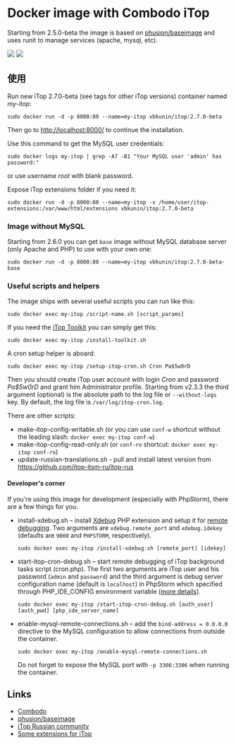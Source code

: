 # Docker image with Combodo iTop

Starting from 2.5.0-beta the image is based on [phusion/baseimage](https://hub.docker.com/r/phusion/baseimage/) and uses runit to manage services (apache, mysql, etc).

[![](https://images.microbadger.com/badges/version/vbkunin/itop.svg)](http://microbadger.com/images/vbkunin/itop "Get your own version badge on microbadger.com")
[![](https://images.microbadger.com/badges/image/vbkunin/itop.svg)](https://microbadger.com/images/vbkunin/itop "Get your own image badge on microbadger.com")

## 使用

Run new iTop 2.7.0-beta (see tags for other iTop versions) container named *my-itop*:
```
sudo docker run -d -p 8000:80 --name=my-itop vbkunin/itop:2.7.0-beta
```
Then go to [http://localhost:8000/](http://localhost:8000/) to continue the installation.

Use this command to get the MySQL user credentials:
```
sudo docker logs my-itop | grep -A7 -B1 "Your MySQL user 'admin' has password:"
```
or use username *root* with blank password.

Expose iTop extensions folder if you need it:
```
sudo docker run -d -p 8000:80 --name=my-itop -v /home/user/itop-extensions:/var/www/html/extensions vbkunin/itop:2.7.0-beta
```

### Image without MySQL

Starting from 2.6.0 you can get `base` image without MySQL database server (only Apache and PHP) to use with your own one:

```
sudo docker run -d -p 8000:80 --name=my-itop vbkunin/itop:2.7.0-beta-base
```

### Useful scripts and helpers

The image ships with several useful scripts you can run like this:
```
sudo docker exec my-itop /script-name.sh [script_params]
```

If you need the [iTop Toolkit](https://www.itophub.io/wiki/page?id=2_7_0:customization:datamodel#installing_the_toolkit) you can simply get this:
```
sudo docker exec my-itop /install-toolkit.sh
```

A cron setup helper is aboard:
```
sudo docker exec my-itop /setup-itop-cron.sh Cron Pa$5w0rD
```
Then you should create iTop user account with login *Cron* and password *Pa$5w0rD* and grant him Administrator profile. Starting from v2.3.3 the third argument (optional) is the absolute path to the log file or `--without-logs` key. By default, the log file is `/var/log/itop-cron.log`.

There are other scripts:

 - make-itop-config-writable.sh (or you can use `conf-w` shortcut without the leading slash: `docker exec my-itop conf-w`)
 - make-itop-config-read-only.sh (or `conf-ro` shortcut: `docker exec my-itop conf-ro`)
 - update-russian-translations.sh - pull and install latest version from https://github.com/itop-itsm-ru/itop-rus

#### Developer's corner

If you're using this image for development (especially with PhpStorm), there are a few things for you.

- install-xdebug.sh – install [Xdebug](https://xdebug.org) PHP extension and setup it for [remote debugging](https://xdebug.org/docs/remote). Two arguments are `xdebug.remote_port` and `xdebug.idekey` (defaults are `9000` and `PHPSTORM`, respectively).
  ```
  sudo docker exec my-itop /install-xdebug.sh [remote_port] [idekey]
  ```

- start-itop-cron-debug.sh – start remote debugging of iTop background tasks script (cron.php). The first two arguments are iTop user and his password (`admin` and `password`) and the third argument is debug server configuration name (default is `localhost`) in PhpStorm which specified through PHP_IDE_CONFIG environment variable ([more details](https://www.jetbrains.com/help/phpstorm/zero-configuration-debugging-cli.html#d13593f7)).
  ```
  sudo docker exec my-itop /start-itop-cron-debug.sh [auth_user] [auth_pwd] [php_ide_server_name]
  ```

- enable-mysql-remote-connections.sh – add the `bind-address = 0.0.0.0` directive to the MySQL configuration to allow connections from outside the container.
  ```
  sudo docker exec my-itop /enable-mysql-remote-connections.sh
  ```
  Do not forget to expose the MySQL port with `-p 3306:3306` when running the container.

## Links

 - [Combodo](https://combodo.com)
 - [phusion/baseimage](https://hub.docker.com/r/phusion/baseimage/)
 - [iTop Russian community](http://community.itop-itsm.ru)
 - [Some extensions for iTop](https://knowitop.ru/store)

